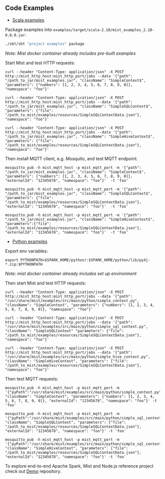 ## Code Examples

* [Scala examples](https://github.com/Hydrospheredata/mist/tree/master/examples/src/main/scala)

Package examples into `examples/target/scala-2.10/mist_examples_2.10-0.8.0.jar`: 

```sh
./sbt/sbt "project examples" package
```

_Note: Mist docker container already includes pre-built examples_

Start Mist and test HTTP requests:

```
curl --header "Content-Type: application/json" -X POST http://mist_http_host:mist_http_port/jobs --data '{"path": "/path_to_jar/mist_examples.jar", "className": "SimpleContext$", "parameters": {"numbers": [1, 2, 3, 4, 5, 6, 7, 8, 9, 0]}, "namespace": "foo"}'

curl --header "Content-Type: application/json" -X POST http://mist_http_host:mist_http_port/jobs --data '{"path": "/path_to_jar/mist_examples.jar", "className": "SimpleSQLContext$", "parameters": {"file": "/path_to_mist/examples/resources/SimpleSQLContextData.json"}, "namespace": "foo"}'

curl --header "Content-Type: application/json" -X POST http://mist_http_host:mist_http_port/jobs --data '{"path": "/path_to_jar/mist_examples.jar", "className": "SimpleHiveContext$", "parameters": {"file": "/path_to_mist/examples/resources/SimpleSQLContextData.json"}, "namespace": "foo"}'

```

Then install MQTT client, e.g. Mosquito, and test MQTT endpoint:

```
mosquitto_pub -h mist_mqtt_host -p mist_mqtt_port -m '{"path": "/path_to_jar/mist_examples.jar", "className": "SimpleContext$", "parameters": {"numbers": [1, 2, 3, 4, 5, 6, 7, 8, 9, 0]}, "externalId": "12345678", "namespace": "foo"}'  -t 'foo'

mosquitto_pub -h mist_mqtt_host -p mist_mqtt_port -m '{"path": "/path_to_jar/mist_examples.jar", "className": "SimpleSQLContext$", "parameters": {"file": "/path_to_mist/examples/resources/SimpleSQLContextData.json"}, "externalId": "12345678", "namespace": "foo"}'  -t 'foo'

mosquitto_pub -h mist_mqtt_host -p mist_mqtt_port -m '{"path": "/path_to_jar/mist_examples.jar", "className": "SimpleHiveContext$", "parameters":{"file": "/path_to_mist/examples/resources/SimpleSQLContextData.json"}, "externalId": "12345678", "namespace": "foo"}'  -t 'foo'

```

* [Python examples](https://github.com/Hydrospheredata/mist/tree/master/examples/src/main/python)

Export env variables: 

```
export PYTHONPATH=$SPARK_HOME/python/:$SPARK_HOME/python/lib/py4j-*.zip:$PYTHONPATH
```
_Note: mist docker container already includes set up environment_

Then start Mist and test HTTP requests:

``` 
curl --header "Content-Type: application/json" -X POST http://mist_http_host:mist_http_port/jobs --data '{"path": "/usr/share/mist/examples/src/main/python/simple_context.py", "className": "SimpleContext", "parameters": {"numbers": [1, 2, 3, 4, 5, 6, 7, 8, 9, 0]}, "namespace": "foo"}'

curl --header "Content-Type: application/json" -X POST http://mist_http_host:mist_http_port/jobs --data '{"path": "/usr/share/mist/examples/src/main/python/simple_sql_context.py", "className": "SimpleSQLContext" "parameters": {"file": "/path_to_mist/examples/resources/SimpleSQLContextData.json"}, "namespace": "foo"}'

curl --header "Content-Type: application/json" -X POST http://mist_http_host:mist_http_port/jobs --data '{"path": "/usr/share/mist/examples/src/main/python/simple_hive_context.py", "className": "SimpleHiveContext", "parameters": {"file": "/path_to_mist/examples/resources/SimpleSQLContextData.json"}, "namespace": "foo"}'
```

Then test MQTT requests:

```
mosquitto_pub -h mist_mqtt_host -p mist_mqtt_port -m '{"pyPath":"/usr/share/mist/examples/src/main/python/simple_context.py", "className": "SimpleContext", "parameters": {"numbers": [1, 2, 3, 4, 5, 6, 7, 8, 9, 0]}, "externalId": "12345678", "namespace": "foo"}' -t 'foo'

mosquitto_pub -h mist_mqtt_host -p mist_mqtt_port -m '{"pyPath":"/usr/share/mist/examples/src/main/python/simple_sql_context.py", "className": "SimpleSQLContext", "parameters": {"file": "/path_to_mist/examples/resources/SimpleSQLContextData.json"}, "externalId": "12345678", "namespace": "foo"}' -t 'foo'

mosquitto_pub -h mist_mqtt_host -p mist_mqtt_port -m '{"pyPath":"/usr/share/mist/examples/src/main/python/simple_sql_context.py", "className": "SimpleHiveContext", "parameters": {"file": "/path_to_mist/examples/resources/SimpleSQLContextData.json"}, "externalId": "12345678", "namespace": "foo"}' -t 'foo'

```

To explore end-to-end Apache Spark, Mist and Node.js reference project check out [Demo](https://github.com/mkf-simpson/crimethory) repository.




